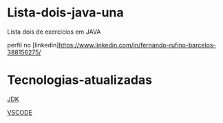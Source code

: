 # Lista-dois-java-una
Lista dois de exercícios em JAVA


perfil no [linkedin]https://www.linkedin.com/in/fernando-rufino-barcelos-388156275/

# Tecnologias-atualizadas
[JDK](https://www.oracle.com/java/technologies/javase/jdk17-archive-downloads.html)

[VSCODE](https://code.visualstudio.com/download)
